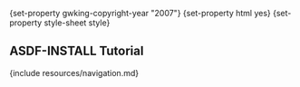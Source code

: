 {set-property gwking-copyright-year "2007"}
{set-property html yes}
{set-property style-sheet style}

   [gwking]: http://www.metabang.com/
   [153]: http://www.weitz.de/
   [section-introduction]: introduction.html
   [section-prerequisites]: setup.html
   [section-install]: install.html
   [section-uninstall]: uninstall.html
   [section-reference]: reference.html
   [section-changelog]: changelog.html
   [section-license]: copyright.html
   [section-index]: index.html


## ASDF-INSTALL Tutorial

<div id="header">
{include resources/navigation.md}
</div>

